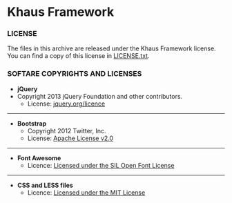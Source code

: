 # Khaus Framework

### LICENSE
The files in this archive are released under the Khaus Framework license. You can find a copy of this license in [LICENSE.txt](LICENSE.txt).


### SOFTARE COPYRIGHTS AND LICENSES

- **jQuery**
 - Copyright 2013 jQuery Foundation and other contributors.
	- License: [jquery.org/licence](https://jquery.org/license/)
 
----------

- **Bootstrap**
	- Copyright 2012 Twitter, Inc.
	- License: [Apache License v2.0](http://www.apache.org/licenses/LICENSE-2.0)

----------

- **Font Awesome**
	- Licence: [Licensed under the SIL Open Font License](http://scripts.sil.org/OFL)


----------
- **CSS and LESS files** 
	- Licence: [Licensed under the MIT License](http://opensource.org/licenses/mit-license.html)
